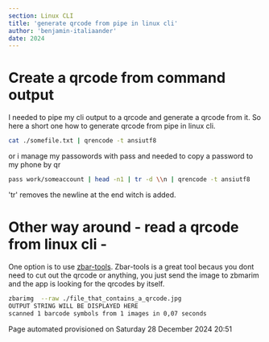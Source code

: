 ```yaml
---
section: Linux CLI
title: 'generate qrcode from pipe in linux cli'
author: 'benjamin-italiaander'
date: 2024
---
```


# Create a qrcode from command output 
I needed to pipe my cli output to a qrcode and generate a qrcode from it.
So here a short one how to generate qrcode from pipe in linux cli.

```bash
cat ./somefile.txt | qrencode -t ansiutf8
```

or i manage my passowords with pass and needed to copy a password to my phone by qr

```bash
pass work/someaccount | head -n1 | tr -d \\n | qrencode -t ansiutf8
```
'tr' removes the newline at the end witch is added. 


# Other way around - read a qrcode from linux cli -
One option is to use [zbar-tools](https://github.com/mchehab/zbar). Zbar-tools is a great tool becaus you dont need to cut out the qrcode or anything, you just send the image to zbmarim and the app is looking for the qrcodes by itself. 

```bash
zbarimg  --raw ./file_that_contains_a_qrcode.jpg 
OUTPUT STRING WILL BE DISPLAYED HERE
scanned 1 barcode symbols from 1 images in 0,07 seconds
```
 
 Page automated provisioned on Saturday 28 December 2024 20:51 
